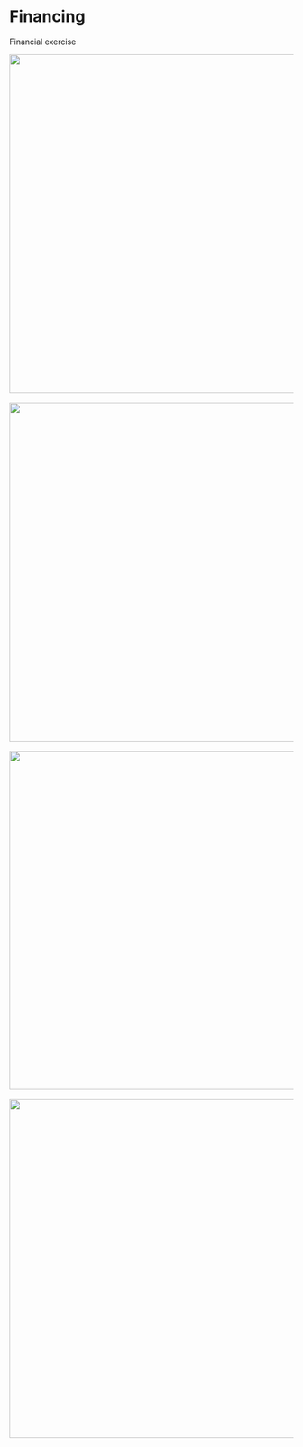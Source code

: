 # Financing
Financial exercise

<div align="center">
<img src="https://github.com/evelyncn1205/ClinicaVeterinaria.Web/assets/111789708/9be930cf-f8bd-45f0-9ce7-c8509f72b4b8.png" width= "600px" />
</div>
<br>
<div align="center">
<img src="https://github.com/evelyncn1205/ClinicaVeterinaria.Web/assets/111789708/1dbf72fa-aae2-4497-b833-d534430a7e76.png" width= "600px" />
</div>
<br>
<div align="center">
<img src="https://github.com/evelyncn1205/ClinicaVeterinaria.Web/assets/111789708/a0211d41-5ce4-4d61-82ec-16b249212563.png" width= "600px" />
</div>
<br>
<div align="center">
<img src="https://github.com/evelyncn1205/ClinicaVeterinaria.Web/assets/111789708/7e82612c-c7cd-441c-8f72-cd0e7952649c.png" width= "600px" />
</div>
